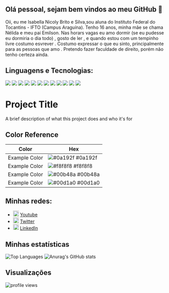 ## Olá pessoal, sejam bem vindos ao meu GitHub 👋

   Oii, eu me  Isabella Nicoly Brito e Silva,sou aluna do Instituto Federal do Tocantins - IFTO (Campus Araguína). Tenho 16 anos, minha mãe se chama Nélida e meu pai Emilson. Nas horars vagas eu amo dormir (se eu pudesse eu dormiria o dia todo) , gosto de ler , e quando estou com um tempinho livre costumo esvrever . Costumo expressar o que eu sinto, principalmente para as pessoas que amo . Pretendo fazer faculdade de direito, porém não tenho certeza ainda.  
## Linguagens e Tecnologias:

[<img src="https://img.shields.io/badge/HTML5-E34F26?style=for-the-badge&logo=html5&logoColor=white"/>]()
<img src="https://img.shields.io/badge/CSS3-1572B6?style=for-the-badge&logo=css3&logoColor=white" />
<img src="https://img.shields.io/badge/JavaScript-323330?style=for-the-badge&logo=javascript&logoColor=F7DF1E" />
<img src="https://img.shields.io/badge/jQuery-0769AD?style=for-the-badge&logo=jquery&logoColor=white" />
<img src="https://img.shields.io/badge/PHP-777BB4?style=for-the-badge&logo=php&logoColor=white" />
<img src="https://img.shields.io/badge/Python-3776AB?style=for-the-badge&logo=python&logoColor=white" />
<img src="https://img.shields.io/badge/MySQL-00000F?style=for-the-badge&logo=mysql&logoColor=white" />
<img src="https://img.shields.io/badge/-Linux-black?style=for-the-badge&logo=Linux" />
<img src="https://img.shields.io/badge/-Docker-black?style=for-the-badge&logo=Docker" />
<img src="https://img.shields.io/badge/-Git-white?style=for-the-badge&logo=Git" />
<img src="https://img.shields.io/badge/GitHub-%2312100E.svg?&style=for-the-badge&logo=Github&logoColor=white" />
<img src="https://img.shields.io/badge/Visual_Studio_Code-0078D4?style=for-the-badge&logo=visual%20studio%20code&logoColor=white" />

# Project Title

A brief description of what this project does and who it's for

## Color Reference

| Color             | Hex                                                                |
| ----------------- | ------------------------------------------------------------------ |
| Example Color | ![#0a192f](https://via.placeholder.com/10/0a192f?text=+) #0a192f |
| Example Color | ![#f8f8f8](https://via.placeholder.com/10/f8f8f8?text=+) #f8f8f8 |
| Example Color | ![#00b48a](https://via.placeholder.com/10/00b48a?text=+) #00b48a |
| Example Color | ![#00d1a0](https://via.placeholder.com/10/00b48a?text=+) #00d1a0 |



## Minhas redes:
<ul>
  <li>
    <img src="https://user-images.githubusercontent.com/30157522/87162006-b6c05980-c29b-11ea-8dfe-fba74549729b.png" width="18" alt="Youtube">
    <a href="https://www.youtube.com/channel/UCTM1Idirf0ALOdEdq31qkjg?view_as=subscriber" target="_blank" title="My Youtube">Youtube</a>
  </li>
  <li>
    <img src="https://user-images.githubusercontent.com/30157522/87161461-f33f8580-c29a-11ea-8686-34eb06e44501.png" width="18" alt="Twitter"> 
    <a href="https://twitter.com/IuryProf" target="_blank" title="My Twitter">Twitter</a>
  </li>
  <li>
    <img src="https://user-images.githubusercontent.com/30157522/87161827-6cd77380-c29b-11ea-902a-725eeed60745.png" width="18" alt="Linkedin"> 
    <a href="https://www.linkedin.com/in/iurygdeoliveira/" target="_blank" title="My LinkedIn">LinkedIn</a>
  </li>
</ul>

## Minhas estatísticas
![Top Languages](https://github-readme-stats.vercel.app/api/top-langs/?username=iurygdeoliveira&hide=jupyter%20notebook&langs_count=20&count_private=true&show_icons=true&layout=compact) ![Anurag's GitHub stats](https://github-readme-stats.vercel.app/api?username=iurygdeoliveira&show_icons=true)

## Visualizações
<p>
  <img src="https://gpvc.arturio.dev/iurygdeoliveira" alt="profile views">
</p>
